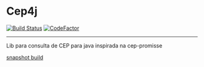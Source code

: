 # Cep4j
[![Build Status](https://travis-ci.org/LeoFalco/cep4j.svg?branch=master)](https://travis-ci.org/LeoFalco/cep4j)
[![CodeFactor](https://www.codefactor.io/repository/github/leofalco/cep4j/badge)](https://www.codefactor.io/repository/github/leofalco/cep4j)

----
Lib para consulta de CEP para java inspirada na cep-promisse


[snapshot build](https://jitpack.io/#LeoFalco/Cep4j/master-SNAPSHOT)

